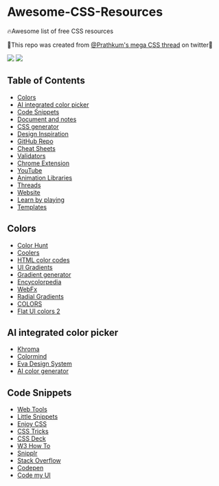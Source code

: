 <div>
   <h1>Awesome-CSS-Resources</h1>
   <p>🔥Awesome list of free CSS resources</p>
   <p>🚩This repo was created from <a href="https://twitter.com/Prathkum/status/1376149828514811909?s=19">@Prathkum's mega CSS thread</a> on twitter🚩</p>
   <p>
     <a href ="https://github.com/Seybel/Awesome-CSS-Resources"><img src="https://cdn.rawgit.com/sindresorhus/awesome/d7305f38d29fed78fa85652e3a63e154dd8e8829/media/badge.svg"/></a>
     <a href="#"><img src="https://img.shields.io/badge/twitter-tweet-blue.svg"/></a>
  </p>
</div>

## Table of Contents

- [Colors](#colors)
- [AI integrated color picker](#AI-integrated-color-picker)
- [Code Snippets](#code-snippets)
- [Document and notes](#document-and-notes)
- [CSS generator](#css-generator)
- [Design Inspiration](#design-inspiration)
- [GitHub Repo](#github-repo)
- [Cheat Sheets](#cheat-sheets)
- [Validators](#validators)
- [Chrome Extension](#chrome-extension)
- [YouTube](#youtube)
- [Animation Libraries](#animation-libraries)
- [Threads](#threads)
- [Website](#website)
- [Learn by playing](#learn-by-playing)
- [Templates](#templates)

## Colors

- [Color Hunt](https://colorhunt.co/)
- [Coolers](https://coolors.co/)
- [HTML color codes](https://htmlcolorcodes.com/)
- [UI Gradients](https://uigradients.com/)
- [Gradient generator](https://cssgradient.io/)
- [Encycolorpedia](https://encycolorpedia.com/)
- [WebFx](https://www.webfx.com/web-design/color-picker/)
- [Radial Gradients](https://www.css-gradient.com/)
- [COLORS](https://clrs.cc/)
- [Flat UI colors 2](https://flatuicolors.com/)

## AI integrated color picker

- [Khroma](http://khroma.co/)
- [Colormind](http://colormind.io/)
- [Eva Design System](https://colors.eva.design/)
- [AI color generator](https://hotpot.ai/color-generator)

## Code Snippets

- [Web Tools](https://webcode.tools/generators/css)
- [Little Snippets](https://littlesnippets.net/)
- [Enjoy CSS](https://enjoycss.com/)
- [CSS Tricks](https://css-tricks.com/snippets/css/)
- [CSS Deck](https://cssdeck.com/)
- [W3 How To](https://www.w3schools.com/howto/)
- [Snipplr](https://snipplr.com/)
- [Stack Overflow](https://stackoverflow.com/questions/tagged/css)
- [Codepen](https://codepen.io/collection/DYpwPE)
- [Code my UI](https://codemyui.com/tag/pure-css/)

